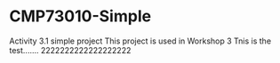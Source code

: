 # CMP73010-Simple
Activity 3.1 simple project
This project is used in Workshop 3
Tnis is the test.......
2222222222222222222
